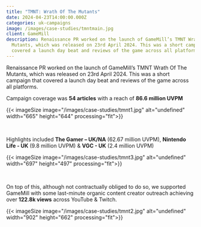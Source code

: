 ```yaml
---
title: "TMNT: Wrath Of The Mutants"
date: 2024-04-23T14:00:00.000Z
categories: uk-campaigns
image: /images/case-studies/tmntmain.jpg
client: GameMill
description: Renaissance PR worked on the launch of GameMill’s TMNT Wrath Of The
  Mutants, which was released on 23rd April 2024. This was a short campaign that
  covered a launch day beat and reviews of the game across all platforms.​
---
```

Renaissance PR worked on the launch of GameMill’s TMNT Wrath Of The Mutants, which was released on 23rd April 2024. This was a short campaign that covered a launch day beat and reviews of the game across all platforms.​

Campaign coverage was **54 articles** with a reach of **86.6 million UVPM​**

{{< imageSize image="/images/case-studies/tmnt1.jpg"  alt="undefined" width="665" height="644" processing="fit">}}

​

Highlights included **The Gamer – UK/NA** (62.67 million UVPM), **Nintendo Life - UK** (9.8 million UVPM) & **VGC - UK** (2.4 million UVPM)​

{{< imageSize image="/images/case-studies/tmnt3.jpg"  alt="undefined" width="697" height="497" processing="fit">}}

​

On top of this, although not contractually obliged to do so, we supported GameMill with some last-minute  organic content creator outreach achieving over **122.8k views** across YouTube & Twitch.

{{< imageSize image="/images/case-studies/tmnt2.jpg"  alt="undefined" width="902" height="662" processing="fit">}}

